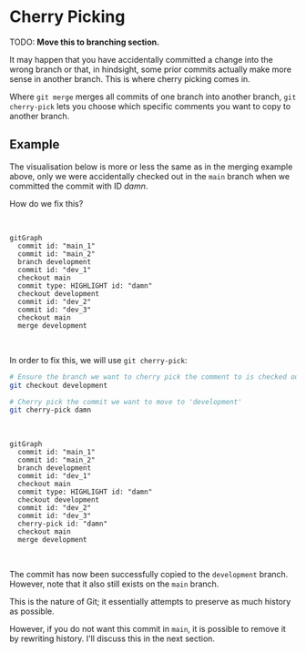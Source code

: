 # Cherry Picking

TODO: **Move this to branching section.**

It may happen that you have accidentally committed a change into the wrong branch or that, in hindsight, some prior commits actually make more sense in another branch. This is where cherry picking comes in.

Where `git merge` merges all commits of one branch into another branch, `git cherry-pick` lets you choose which specific comments you want to copy to another branch.

## Example

The visualisation below is more or less the same as in the merging example above, only we were accidentally checked out in the `main` branch when we committed the commit with ID *damn*.

How do we fix this?

<br />

```mermaid
gitGraph
  commit id: "main_1"
  commit id: "main_2"
  branch development
  commit id: "dev_1"
  checkout main
  commit type: HIGHLIGHT id: "damn"
  checkout development
  commit id: "dev_2"
  commit id: "dev_3"
  checkout main
  merge development
```

<br />

In order to fix this, we will use `git cherry-pick`:

```bash
# Ensure the branch we want to cherry pick the comment to is checked out
git checkout development

# Cherry pick the commit we want to move to 'development'
git cherry-pick damn
```

<br />

```mermaid
gitGraph
  commit id: "main_1"
  commit id: "main_2"
  branch development
  commit id: "dev_1"
  checkout main
  commit type: HIGHLIGHT id: "damn"
  checkout development
  commit id: "dev_2"
  commit id: "dev_3"
  cherry-pick id: "damn"
  checkout main
  merge development
```

<br />

The commit has now been successfully copied to the `development` branch. However, note that it also still exists on the `main` branch.

This is the nature of Git; it essentially attempts to preserve as much history as possible.

However, if you do not want this commit in `main`, it is possible to remove it by rewriting history. I'll discuss this in the next section.